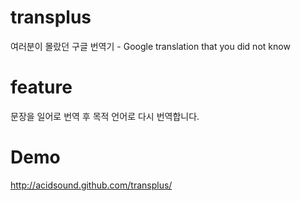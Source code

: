 transplus
=========

여러분이 몰랐던 구글 번역기 - Google translation that you did not know


feature
=======
문장을 일어로 번역 후 목적 언어로 다시 번역합니다.

Demo
=======
http://acidsound.github.com/transplus/

